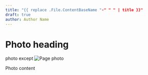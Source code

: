 ```yaml
---
title: "{{ replace .File.ContentBaseName "-" " " | title }}"
draft: true
author: Author Name
---
```


# Photo heading

photo except
![Page photo](https://placehold.it/500/300)

Photo content
